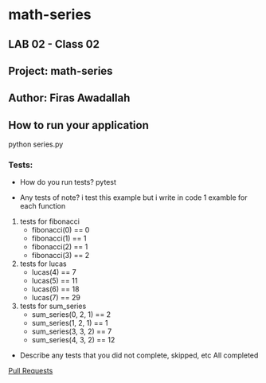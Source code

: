 # math-series
## LAB 02 - Class 02
## Project: math-series
## Author: Firas Awadallah

## How to run your application
python series.py
### Tests:
* How do you run tests? pytest
 
* Any tests of note?
i test this example but i write in code 1 examble for each function
1. tests for fibonacci
    * fibonacci(0) == 0
    * fibonacci(1) == 1
    * fibonacci(2) == 1
    * fibonacci(3) == 2
2. tests for lucas
    * lucas(4) == 7
    * lucas(5) == 11
    * lucas(6) == 18
    * lucas(7) == 29
3. tests for sum_series
    * sum_series(0, 2, 1) == 2
    * sum_series(1, 2, 1) == 1
    * sum_series(3, 3, 2) == 7
    * sum_series(4, 3, 2) == 12


* Describe any tests that you did not complete, skipped, etc
All completed

[Pull Requests]()